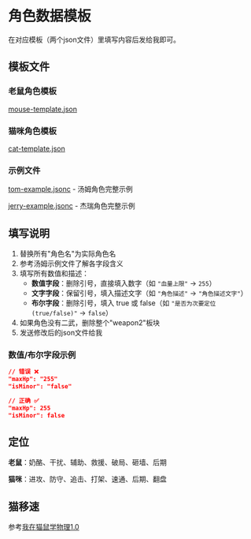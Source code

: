 # 角色数据模板

在对应模板（两个json文件）里填写内容后发给我即可。

## 模板文件

### 老鼠角色模板

[mouse-template.json](./mouse-template.json)

### 猫咪角色模板

[cat-template.json](./cat-template.json)

### 示例文件

[tom-example.jsonc](./tom-example.jsonc) - 汤姆角色完整示例

[jerry-example.jsonc](./jerry-example.jsonc) - 杰瑞角色完整示例

## 填写说明

1. 替换所有"角色名"为实际角色名
2. 参考汤姆示例文件了解各字段含义
3. 填写所有数值和描述：
   - **数值字段**：删除引号，直接填入数字（如 `"血量上限"` → `255`）
   - **文字字段**：保留引号，填入描述文字（如 `"角色描述"` → `"角色描述文字"`）
   - **布尔字段**：删除引号，填入 true 或 false（如 `"是否为次要定位(true/false)"` → `false`）
4. 如果角色没有二武，删除整个"weapon2"板块
5. 发送修改后的json文件给我

### 数值/布尔字段示例

```json
// 错误 ❌
"maxHp": "255"
"isMinor": "false"

// 正确 ✅
"maxHp": 255
"isMinor": false
```

## 定位

**老鼠**：奶酪、干扰、辅助、救援、破局、砸墙、后期

**猫咪**：进攻、防守、追击、打架、速通、后期、翻盘

## 猫移速

参考[我在猫鼠学物理1.0](https://www.bilibili.com/video/BV1W85Ez1EJv)
